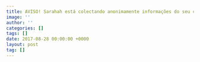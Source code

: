 ```yaml
---
title: AVISO! Sarahah está colectando anonimamente informações do seu celular
image: ''
author: ''
categories: []
tags: []
date: 2017-08-28 00:00:00 +0000
layout: post
tag: []
---
```

